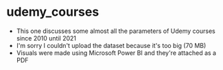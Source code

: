 # udemy_courses
- This one discusses some almost all the parameters of Udemy courses since 2010 until 2021
- I'm sorry I couldn't upload the dataset because it's too big (70 MB)
- Visuals were made using Microsoft Power BI and they're attached as a PDF
